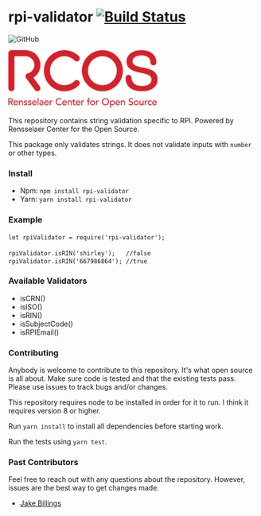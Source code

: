 # rpi-validator [![Build Status](https://travis-ci.org/rcos/rpi-validator.svg?branch=master)](https://travis-ci.org/rcos/rpi-validator)
![GitHub](https://img.shields.io/github/license/mashape/apistatus.svg)


![rcos](art/rcos-logo-300.png)

This repository contains string validation specific to RPI. Powered by Rensselaer Center for the Open Source.

This package only validates strings. It does not validate inputs with `number` or other types.

### Install ###
 - Npm: `npm install rpi-validator`
 - Yarn: `yarn install rpi-validator`

### Example ###
```
let rpiValidator = require('rpi-validator');

rpiValidator.isRIN('shirley');   //false
rpiValidator.isRIN('667986864'); //true
```

### Available Validators ###
- isCRN()
- isISO()
- isRIN()
- isSubjectCode()
- isRPIEmail()

### Contributing ###

Anybody is welcome to contribute to this repository. It's what open source is all about. Make sure code is tested and that the existing tests pass. Please use issues to track bugs and/or changes.

This repository requires node to be installed in order for it to run. I think it requires version 8 or higher.

Run `yarn install` to install all dependencies before starting work.

Run the tests using `yarn test`.

### Past Contributors ###

Feel free to reach out with any questions about the repository. However, issues are the best way to get changes made.

- [Jake Billings](https://jakebillings.com)

